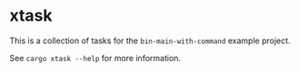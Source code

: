 <!-- cargo-sync-rdme title [[ -->
# xtask
<!-- cargo-sync-rdme ]] -->

This is a collection of tasks for the `bin-main-with-command` example project.

See `cargo xtask --help` for more information.
